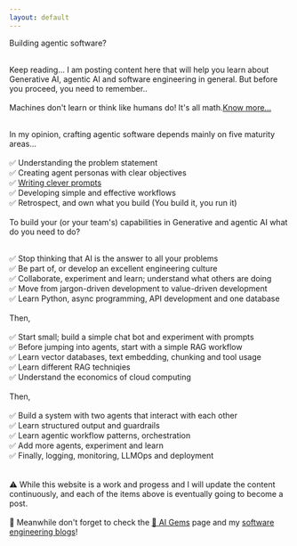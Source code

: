 ```yaml
---
layout: default
---
```


<span class="important">Building agentic software?</span>
<br />
<br />

Keep reading...
I am posting content here that will help you learn about Generative AI, agentic AI and software engineering in general.
But before you proceed, you need to remember..
<br />
<br />
<span class="important">Machines don't learn or think like humans do! It's all math.</span><a href="/2025/04/02/is-ml-really-making-machines-intelligent/">Know more...</a>
<br />
<br />

In my opinion, crafting agentic software depends mainly on five maturity areas...
<br />
<br />
✅ Understanding the problem statement<br />
✅ Creating agent personas with clear objectives<br />
✅ <a href="/2025/04/26/llms-and-bayes-theorem/">Writing clever prompts</a><br />
✅ Developing simple and effective workflows<br />
✅ Retrospect, and own what you build (You build it, you run it)
<br />
<br />
<span class="important">To build your (or your team's) capabilities in Generative and agentic AI what do you need to do?</span>
<br />
<br />

✅ Stop thinking that AI is the answer to all your problems<br />
✅ Be part of, or develop an excellent engineering culture<br />
✅ Collaborate, experiment and learn; understand what others are doing<br />
✅ Move from jargon-driven development to value-driven development<br />
✅ Learn Python, async programming, API development and one database<br />
<br />
Then, 
<br />
<br />
✅ Start small; build a simple chat bot and experiment with prompts<br />
✅ Before jumping into agents, start with a simple RAG workflow<br />
✅ Learn vector databases, text embedding, chunking and tool usage<br />
✅ Learn different RAG techniqies<br />
✅ Understand the economics of cloud computing<br />
<br />
Then, 
<br />
<br />
✅ Build a system with two agents that interact with each other<br />
✅ Learn structured output and guardrails<br />
✅ Learn agentic workflow patterns, orchestration<br />
✅ Add more agents, experiment and learn<br />
✅ Finally, logging, monitoring, LLMOps and deployment<br />
<br />
<br />
⚠️ While this website is a work and progess and I will update the content continuously, and each of the items above is eventually going to become a post. 
<br />
<br />
📣 Meanwhile don't forget to check the <a href="/ai-gems">💎 AI Gems</a> page and my <a href="/software">software engineering blogs</a>!